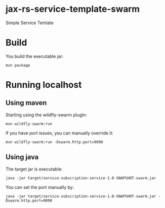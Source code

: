 # jax-rs-service-template-swarm
Simple Service Temlate

# Build
You build the executable jar:
~~~
mvn package
~~~

# Running localhost

## Using maven
Starting using the wildfly-swarm plugin:
~~~
mvn wildfly-swarm:run
~~~

If you have port issues, you can manually override it:
~~~
mvn wildfly-swarm:run -Dswarm.http.port=9090
~~~

## Using java
The target jar is executable:
~~~
java -jar target/service-subscription-service-1.0-SNAPSHOT-swarm.jar
~~~

You can set the port manually by:
~~~
java -jar target/service-subscription-service-1.0-SNAPSHOT-swarm.jar -Dswarm.http.port=9090
~~~
